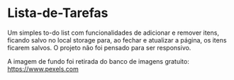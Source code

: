 # Lista-de-Tarefas
Um simples to-do list com funcionalidades de adicionar e remover itens, ficando salvo no local storage para, ao fechar e atualizar a página, os itens ficarem salvos. O projeto não foi pensado para ser responsivo.

A imagem de fundo foi retirada do banco de imagens gratuito: https://www.pexels.com
